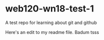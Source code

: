 # web120-wn18-test-1
A test repo for learning about git and github

Here's an edit to my readme file. Badum tsss
